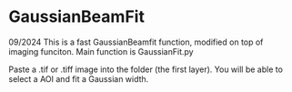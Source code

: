 # GaussianBeamFit

09/2024
This is a fast GaussianBeamfit function, modified on top of imaging funciton. Main function is GaussianFit.py

Paste a .tif or .tiff image into the folder (the first layer). You will be able to select a AOI and fit a Gaussian width.
